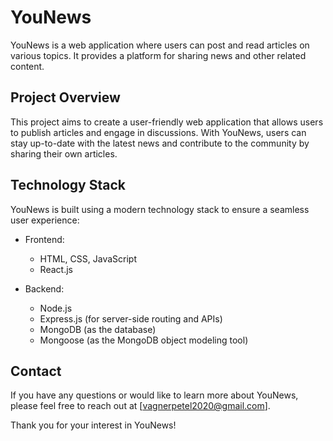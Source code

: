 # YouNews

YouNews is a web application where users can post and read articles on various topics. It provides a platform for sharing news and other related content.

## Project Overview

This project aims to create a user-friendly web application that allows users to publish articles and engage in discussions. With YouNews, users can stay up-to-date with the latest news and contribute to the community by sharing their own articles.

## Technology Stack

YouNews is built using a modern technology stack to ensure a seamless user experience:

- Frontend:

  - HTML, CSS, JavaScript
  - React.js

- Backend:
  - Node.js
  - Express.js (for server-side routing and APIs)
  - MongoDB (as the database)
  - Mongoose (as the MongoDB object modeling tool)

## Contact

If you have any questions or would like to learn more about YouNews, please feel free to reach out at [vagnerpetel2020@gmail.com].

Thank you for your interest in YouNews!
